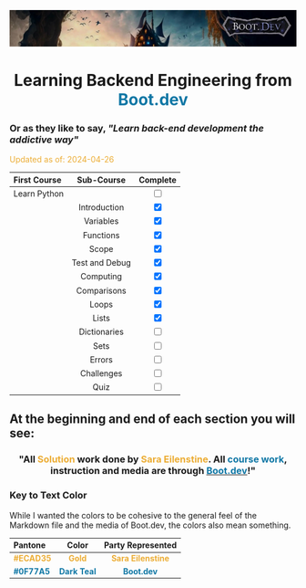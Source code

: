 ![alt text](img/image-3.png)

# <div align="center">Learning Backend Engineering from <span style="color:#0F77A5">**Boot.dev**</span>

### Or as they like to say, _"Learn back-end development the addictive way"_

<span style="color:#ECAD35">Updated as of: 2024-04-26</span>

| First Course |   Sub-Course   |              Complete              |
| :----------- | :------------: | :--------------------------------: |
| Learn Python |                | <input type="checkbox" unchecked/> |
|              |  Introduction  |  <input type="checkbox" checked/>  |
|              |   Variables    |  <input type="checkbox" checked/>  |
|              |   Functions    |  <input type="checkbox" checked/>  |
|              |     Scope      |  <input type="checkbox" checked/>  |
|              | Test and Debug |  <input type="checkbox" checked/>  |
|              |   Computing    |  <input type="checkbox" checked/>  |
|              |  Comparisons   |  <input type="checkbox" checked/>  |
|              |     Loops      |  <input type="checkbox" checked/>  |
|              |     Lists      |  <input type="checkbox" checked/>  |
|              |  Dictionaries  | <input type="checkbox" unchecked/> |
|              |      Sets      | <input type="checkbox" unchecked/> |
|              |     Errors     | <input type="checkbox" unchecked/> |
|              |   Challenges   | <input type="checkbox" unchecked/> |
|              |      Quiz      | <input type="checkbox" unchecked/> |

## At the beginning and end of each section you will see:

### <div align="center"> "All <span style="color:#ECAD35">Solution</span> work done by <span style="color:#ECAD35">Sara Eilenstine</span>. All <span style="color:#0F77A5">**course work**</span>, instruction and media are through <a href="https://www.boot.dev/"><span style="color:#0F77A5">**Boot.dev**</span></a>!"</div>

### **Key to Text Color**

While I wanted the colors to be cohesive to the general feel of the Markdown file and the media of Boot.dev, the colors also mean something.

| Pantone                                        |                      Color                       |                   Party Represented                    |
| :--------------------------------------------- | :----------------------------------------------: | :----------------------------------------------------: |
| <span style="color:#ECAD35">**#ECAD35**</span> |   <span style="color:#ECAD35">**Gold**</span>    | <span style="color:#ECAD35">**Sara Eilenstine**</span> |
| <span style="color:#0F77A5">**#0F77A5**</span> | <span style="color:#0F77A5">**Dark Teal**</span> |    <span style="color:#0F77A5">**Boot.dev**</span>     |
